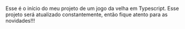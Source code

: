 Esse é o início do meu projeto de um jogo da velha em Typescript. 
Esse projeto será atualizado constantemente, então fique atento para
as novidades!!!